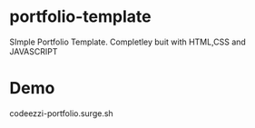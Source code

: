 # portfolio-template
SImple Portfolio Template. Completley buit with HTML,CSS and JAVASCRIPT

# Demo
codeezzi-portfolio.surge.sh

